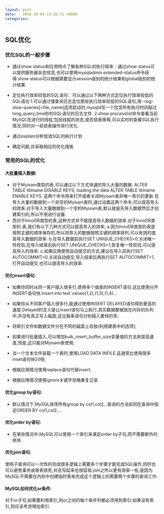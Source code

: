 ```yaml
---
layout: post
date:   2018-10-04 13:36:31 +0800
categories: 
---
```

## SQL优化
### 优化SQL的一般步骤

* 通过show status和应用特点了解各种SQL的执行频率：通过show status可以提供服务器状态信息,也可以使用mysqladmin extended-status命令获得.show status可以根据需要显示session级别的统计结果和global级别的统计结果.

* 定位执行效率较低的SQL语句：可以通过以下两种方式定位执行效率较低的SQL语句
  1.可以通过慢查询日志定位那些执行效率较低的SQL语句,用--log-slow-queries[=file_name]选项启动时,mysqld写一个包含所有执行时间超过long_query_time秒的SQL语句的日志文件.
  2.show processlist命令查看当前MySQL在进行的线程,包括线程的状态,是否锁表等等,可以实时的查看SQL执行情况,同时对一些锁表操作进行优化.

* 通过explain分析低效SQL的执行计划
* 确定问题,并采取相应的优化措施


### 常用的SQL的优化
#### 大批量插入数据:
* 对于Myisam类型的表,可以通过以下方式快速的导入大量的数据.
  ALTER TABLE tblname DISABLE KEYS;
  loading the data
  ALTER TABLE tblname ENABLE KEYS;
  这两个命令用来打开或者关闭Myisam表非唯一索引的更新.在导入大量的数据到一个非空的Myisam表时,通过设置这两个命令,可以提高导入的效率.对于导入大量数据到一个空的Myisam表,默认就是先导入数据然后才创建索引的,所以不用进行设置.
* 而对于InnoDB类型的表,这种方式并不能提高导入数据的效率.对于InnoDB类型的 表,我们有以下几种方式可以提高导入的效率;
    a.因为InnoDB类型的表是按照主键的顺序保存的,所以将导入的数据按照主键的顺序排列,可以有效的提高导入数据的效率.
    b.在导入数据前执行SET UNIQUE_CHECKS=0,关闭唯一性校验,在导入结束后执行SET UNIQUE_CHECKS=1,恢复唯一性校验,可以提高导入的效率.
    c.如果应用使用自动提交的方式,建议在导入前执行SET AUTOCOMMIT=0,关闭自动提交,导入结束后再执行SET AUTOCOMMIT=1,打开自动提交,也可以提高导入的效率.

#### 优化insert语句:
* 如果你同时从同一客户插入很多行,使用多个值表的INSERT语句.这比使用分开INSERT语句快.Insert into test values(1,2),(1,3),(1,4)...

* 如果你从不同客户插入很多行,能通过使用INSERT DELAYED语句得到更高的速度.Delayed的含义是让insert语句马上执行,其实数据都被放在内存的队列中,并没有真正写入磁盘;这比每条语句分别插入要快的多;
* 将索引文件和数据文件分在不同的磁盘上存放(利用建表中的选项);
* 如果进行批量插入,可以增加bulk_insert_buffer_size变量值的方法来提高速度,但是,这只能对Myisam表使用;
* 当一个文本文件装载一个表时,使用LOAD DATA INFILE.这通常比使用很多inset语句快20倍;
* 根据应用情况使用replace语句代替insert;
* 根据应用情况使用ignore关键字忽略重复记录.

#### 优化group by语句:
* 默认情况下,MySQL排序所有group by col1,col2,..查询的方法如同在查询中指定ORDER BY col1,col2,...
#### 优化order by语句:
* 在某些情况中,MySQL可以使用一个索引来满足order by子句,而不需要额外的排序.
#### 优化join语句:
使用子查询可以一次性的完成很多逻辑上需要多个步骤才能完成SQL操作,同时也可以避免事务或者表锁死,并且写起来也很容易.join之所以更有效率一些,是因为MySQL不需要在内存中创建临时表来完成这个逻辑上的需要两个步骤的查询工作.
#### MySQL如何优化or条件:
对于or子句,如果要利用索引,则or之间的每个条件列都必须用到索引;如果没有索引,则应该考虑增加索引.
